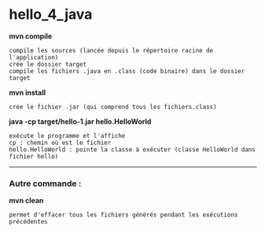 # hello_4_java


**mvn compile**  
  
    compile les sources (lancée depuis le répertoire racine de l'application)
    crée le dossier target
    compile les fichiers .java en .class (code binaire) dans le dossier target 
  

**mvn install**

    crée le fichier .jar (qui comprend tous les fichiers.class)
  

**java -cp target/hello-1.jar hello.HelloWorld**  

    exécute le programme et l'affiche 
    cp : chemin où est le fichier
    hello.HelloWorld : pointe la classe à exécuter (classe HelloWorld dans fichier hello)


----

### Autre commande :   

**mvn clean**

    permet d'effacer tous les fichiers générés pendant les exécutions précédentes
